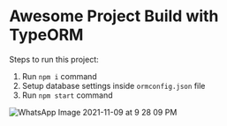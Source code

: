 # Awesome Project Build with TypeORM

Steps to run this project:

1. Run `npm i` command
2. Setup database settings inside `ormconfig.json` file
3. Run `npm start` command




![WhatsApp Image 2021-11-09 at 9 28 09 PM](https://user-images.githubusercontent.com/39041288/141885500-ea79eae7-6e18-413e-bb3f-fda621609e2b.jpeg)
